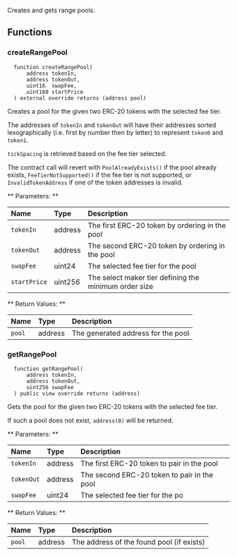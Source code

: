 Creates and gets range pools. 

## Functions

### createRangePool

```solidity
  function createRangePool(
      address tokenIn,
      address tokenOut,
      uint16  swapFee,
      uint160 startPrice
  ) external override returns (address pool)
```

Creates a pool for the given two ERC-20 tokens with the selected fee tier.

The addresses of `tokenIn` and `tokenOut` will have their addresses sorted lexographically (i.e. first by number then by letter) to represent `token0` and `token1`.

`tickSpacing` is retrieved based on the fee tier selected. 

The contract call will revert with `PoolAlreadyExists()` if the pool already exists, `FeeTierNotSupported()` if the fee tier is not supported, or `InvalidTokenAddress` if one of the token addresses is invalid.

** Parameters: **

| Name     | Type    | Description                                     |
| :------- | :------ | :---------------------------------------------- |
| `tokenIn` | address | The first ERC-20 token by ordering in the pool     |
| `tokenOut` | address | The second ERC-20 token by ordering in the pool |
| `swapFee`      | uint24  | The selected fee tier for the pool                    |
| `startPrice`| uint256 | The select maker tier defining the minimum order size |

** Return Values: **

| Name   | Type    | Description                           |
| :----- | :------ | :------------------------------------ |
| `pool` | address | The generated address for the pool    |

### getRangePool

```solidity
  function getRangePool(
      address tokenIn,
      address tokenOut,
      uint256 swapFee
  ) public view override returns (address)
```

Gets the pool for the given two ERC-20 tokens with the selected fee tier.

If such a pool does not exist, `address(0)` will be returned.

** Parameters: **

| Name     | Type    | Description                                     |
| :------- | :------ | :---------------------------------------------- |
| `tokenIn` | address | The first ERC-20 token to pair in the pool      |
| `tokenOut` | address | The second ERC-20 token to pair in the pool |
| `swapFee`      | uint24  | The selected fee tier for the po                    |

** Return Values: **

| Name   | Type    | Description                           |
| :----- | :------ | :------------------------------------ |
| `pool` | address | The address of the found pool (if exists)    |

<br/><br/>
<br/><br/>